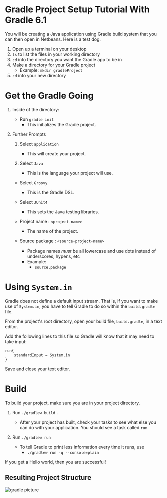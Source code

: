 # Gradle Project Setup Tutorial With Gradle 6.1

You will be creating a Java application using Gradle build system that you can then open in Netbeans.
Here is a test dog. 


1. Open up a terminal on your desktop
1. `ls` to list the files in your working directory
1. `cd` into the directory you want the Gradle app to be in
1. Make a directory for your Gradle project
    - Example: `mkdir gradleProject` 
1. `cd` into your new directory

# Get the Gradle Going
1. Inside of the directory: 
    - Run `gradle init` 
        - This initializes the Gradle project.

1.  Further Prompts
    1. Select `application`
        - This will create your project.

    1. Select `Java`
        - This is the language your project will use.

    - Select `Groovy`
        - This is the Gradle DSL.

    - Select `JUnit4`
        - This sets the Java testing libraries.

    - Project name : `<project-name>`
        - The name of the project.
    -  Source package : `<source-project-name>`
        - Package names *must* be all lowercase and use dots instead of underscores, hypens, etc
         - Example:
            - `source.package`


# Using `System.in`
Gradle does not define a default input stream. That is, if you want to make use of `System.in`, you have to tell Gradle to do so within the `build.gradle` file.

From the project's root directory, open your build file, `build.gradle`, in a text editor. 

Add the following lines to this file so Gradle will know that it may need to take input:

```
run{
    standardInput = System.in
}
```
Save and close your text editor.
# Build
To build your project,
make sure you are in your project directory. 

1. Run `./gradlew build` .
    - After your project has built, check your tasks to see what else you can do with your application.
You should see a task called `run`.

1. Run `./gradlew run`
    - To tell Gradle to print less information every time it runs, use
      - `./gradlew run -q --console=plain`

If you get a Hello world, then you are successful!

Resulting Project Structure
-
![gradle picture](https://i.imgur.com/bv16Ndz.png)







